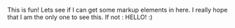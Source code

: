 This is fun! Lets see if I can get some markup elements in here.
I really hope that I am the only one to see this. If not : HELLO! :)
